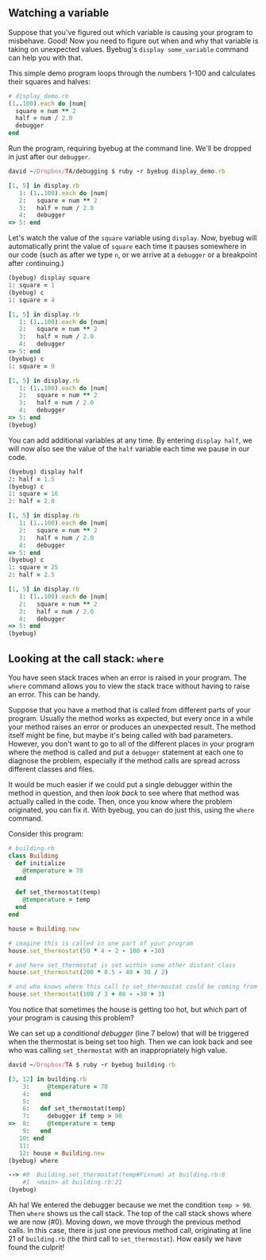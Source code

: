 ## Watching a variable

Suppose that you've figured out which variable is causing your program
to misbehave. Good! Now you need to figure out when and why that
variable is taking on unexpected values. Byebug's `display
some_variable` command can help you with that.

This simple demo program loops through the numbers 1-100 and calculates
their squares and halves:

```ruby
# display_demo.rb
(1..100).each do |num|
  square = num ** 2
  half = num / 2.0
  debugger
end
```

Run the program, requiring byebug at the command line. We'll be dropped
in just after our `debugger`.

```ruby
david ~/Dropbox/TA/debugging $ ruby -r byebug display_demo.rb

[1, 5] in display.rb
   1: (1..100).each do |num|
   2:   square = num ** 2
   3:   half = num / 2.0
   4:   debugger
=> 5: end
```

Let's watch the value of the `square` variable using `display`. Now,
byebug will automatically print the value of `square` each time it
pauses somewhere in our code (such as after we type `n`, or we arrive
at a `debugger` or a breakpoint after `c`ontinuing.)

```ruby
(byebug) display square
1: square = 1
(byebug) c
1: square = 4

[1, 5] in display.rb
   1: (1..100).each do |num|
   2:   square = num ** 2
   3:   half = num / 2.0
   4:   debugger
=> 5: end
(byebug) c
1: square = 9

[1, 5] in display.rb
   1: (1..100).each do |num|
   2:   square = num ** 2
   3:   half = num / 2.0
   4:   debugger
=> 5: end
(byebug)
```

You can add additional variables at any time. By entering `display
half`, we will now also see the value of the `half` variable each time
we pause in our code.

```ruby
(byebug) display half
2: half = 1.5
(byebug) c
1: square = 16
2: half = 2.0

[1, 5] in display.rb
   1: (1..100).each do |num|
   2:   square = num ** 2
   3:   half = num / 2.0
   4:   debugger
=> 5: end
(byebug) c
1: square = 25
2: half = 2.5

[1, 5] in display.rb
   1: (1..100).each do |num|
   2:   square = num ** 2
   3:   half = num / 2.0
   4:   debugger
=> 5: end
(byebug)
```

## Looking at the call stack: `where`

You have seen stack traces when an error is raised in your program. The
`where` command allows you to view the stack trace without having to
raise an error. This can be handy.


Suppose that you have a method that is called from different parts of
your program. Usually the method works as expected, but every once in a
while your method raises an error or produces an unexpected result. The
method itself might be fine, but maybe it's being called with bad
parameters. However, you don't want to go to all of the different places
in your program where the method is called and put a `debugger`
statement at each one to diagnose the problem, especially if the method
calls are spread across different classes and files.

It would be much easier if we could put a single debugger within the
method in question, and then *look back* to see where that method was
actually called in the code. Then, once you know where the problem
originated, you can fix it. With byebug, you can do just this, using the
`where` command.

Consider this program:

```ruby
# building.rb
class Building
  def initialize
    @temperature = 70
  end

  def set_thermostat(temp)
    @temperature = temp
  end
end

house = Building.new

# imagine this is called in one part of your program
house.set_thermostat(50 * 4 - 2 - 100 + -30)

# and here set_thermostat is set within some other distant class
house.set_thermostat(200 * 0.5 - 40 + 30 / 2)

# and who knows where this call to set_thermostat could be coming from
house.set_thermostat(100 / 3 + 80 - -30 + 3)
```

You notice that sometimes the house is getting too hot, but which part
of your program is causing this problem?

We can set up a *conditional debugger* (line 7 below) that will be
triggered when the thermostat is being set too high. Then we can look
back and see who was calling `set_thermostat` with an inappropriately
high value.

```ruby
david ~/Dropbox/TA $ ruby -r byebug building.rb

[3, 12] in building.rb
    3:     @temperature = 70
    4:   end
    5:
    6:   def set_thermostat(temp)
    7:     debugger if temp > 90
=>  8:     @temperature = temp
    9:   end
   10: end
   11:
   12: house = Building.new
(byebug) where

--> #0  Building.set_thermostat(temp#Fixnum) at building.rb:8
    #1  <main> at building.rb:21
(byebug)
```

Ah ha! We entered the debugger because we met the condition `temp > 90`.
Then `where` shows us the call stack. The top of the call stack shows
where we are now (#0). Moving down, we move through the previous method
calls. In this case, there is just one previous method call, originating
at line 21 of `building.rb` (the third call to `set_thermostat`). How
easily we have found the culprit!
